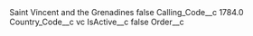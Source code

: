 <?xml version="1.0" encoding="UTF-8"?>
<CustomMetadata xmlns="http://soap.sforce.com/2006/04/metadata" xmlns:xsi="http://www.w3.org/2001/XMLSchema-instance" xmlns:xsd="http://www.w3.org/2001/XMLSchema">
    <label>Saint Vincent and the Grenadines</label>
    <protected>false</protected>
    <values>
        <field>Calling_Code__c</field>
        <value xsi:type="xsd:double">1784.0</value>
    </values>
    <values>
        <field>Country_Code__c</field>
        <value xsi:type="xsd:string">vc</value>
    </values>
    <values>
        <field>IsActive__c</field>
        <value xsi:type="xsd:boolean">false</value>
    </values>
    <values>
        <field>Order__c</field>
        <value xsi:nil="true"/>
    </values>
</CustomMetadata>
